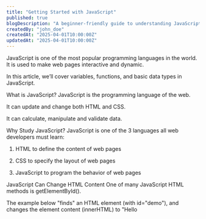 ```yaml
---
title: "Getting Started with JavaScript"
published: true
blogDescription: "A beginner-friendly guide to understanding JavaScript basics."
createdBy: "john_doe"
createdAt: "2025-04-01T10:00:00Z"
updatedAt: "2025-04-01T10:00:00Z"
---
```


JavaScript is one of the most popular programming languages in the world. It is used to make web pages interactive and dynamic.

In this article, we’ll cover variables, functions, and basic data types in JavaScript.

What is JavaScript?
JavaScript is the programming language of the web.

It can update and change both HTML and CSS.

It can calculate, manipulate and validate data.

Why Study JavaScript?
JavaScript is one of the 3 languages all web developers must learn:

1.  HTML to define the content of web pages

2.  CSS to specify the layout of web pages

3.  JavaScript to program the behavior of web pages

JavaScript Can Change HTML Content
One of many JavaScript HTML methods is getElementById().

The example below "finds" an HTML element (with id="demo"), and changes the element content (innerHTML) to "Hello
